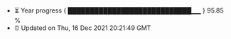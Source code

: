 - ⏳ Year progress { ████████████████████████████▁▁ } 95.85 %
- ⏰ Updated on Thu, 16 Dec 2021 20:21:49 GMT

